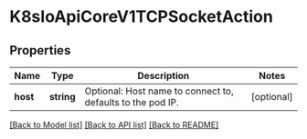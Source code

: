 # K8sIoApiCoreV1TCPSocketAction

## Properties
Name | Type | Description | Notes
------------ | ------------- | ------------- | -------------
**host** | **string** | Optional: Host name to connect to, defaults to the pod IP. | [optional] 

[[Back to Model list]](../README.md#documentation-for-models) [[Back to API list]](../README.md#documentation-for-api-endpoints) [[Back to README]](../README.md)


